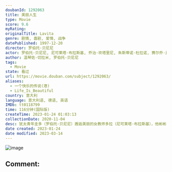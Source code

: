 ```yaml
---
doubanId: 1292063
title: 美丽人生
type: Movie
score: 9.6
myRating: 
originalTitle: Lavita
genre: 剧情, 喜剧, 爱情, 战争
datePublished: 1997-12-20
director: 罗伯托·贝尼尼
actor: 罗伯托·贝尼尼, 尼可莱塔·布拉斯基, 乔治·坎塔里尼, 朱斯蒂诺·杜拉诺, 赛尔乔·比尼·布斯特里克, 玛丽萨·帕雷德斯, 霍斯特·布赫霍尔茨, 利迪娅·阿方西, 朱利亚娜·洛约迪切, 亚美利哥·丰塔尼, 彼得·德·席尔瓦, 弗朗西斯·古佐, 拉法埃拉·莱博罗尼, 克劳迪奥·阿方西, 吉尔·巴罗尼, 马西莫·比安奇, 恩尼奥·孔萨尔维, 吉安卡尔洛·科森蒂诺, 阿伦·克雷格, 汉尼斯·赫尔曼, 弗兰科·梅斯科利尼, 安东尼奥·普雷斯特, 吉娜·诺维勒, 理查德·塞梅尔, 安德烈提多娜, 迪尔克·范登贝格, 奥梅罗·安东努蒂, 沈晓谦, 张欣
author: 温琴佐·切拉米, 罗伯托·贝尼尼
tags:
  - Movie
state: 看过
url: https://movie.douban.com/subject/1292063/
aliases:
  - 一个快乐的传说(港)
  - Life_Is_Beautiful
country: 意大利
language: 意大利语, 德语, 英语
IMDb: tt0118799
time: 116分钟(国际版)
createTime: 2023-01-24 01:03:13
collectionDate: 2020-11-04
desc: 犹太青年圭多（罗伯托·贝尼尼）邂逅美丽的女教师多拉（尼可莱塔·布拉斯基），他彬彬有礼的向多拉鞠躬：“早安！公主！”。历经诸多令人啼笑皆非的周折后，天遂人愿，两人幸福美满的生活在一起。然而好景不长，法...
date created: 2023-01-24
date modified: 2023-03-14
---
```


![image](p2578474613.jpg)

Comment:
---
